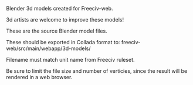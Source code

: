 Blender 3d models created for Freeciv-web.

3d artists are welcome to improve these models!

These are the source Blender model files.

These should be exported in Collada format to:
freeciv-web/src/main/webapp/3d-models/

Filename must match unit name from Freeciv ruleset.

Be sure to limit the file size and number of verticies, since the result
will be rendered in a web browser.

